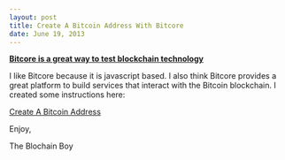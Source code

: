 ```yaml
---
layout: post
title: Create A Bitcoin Address With Bitcore
date: June 19, 2013
--- 
```


**<u>Bitcore is a great way to test blockchain technology</u>**

I like Bitcore because it is javascript based. I also think Bitcore provides a great platform to build services
that interact with the Bitcoin blockchain. I created some instructions here:

[Create A Bitcoin Address](https://github.com/theblockchainboy/bitcore) 

Enjoy,

The Blochain Boy




